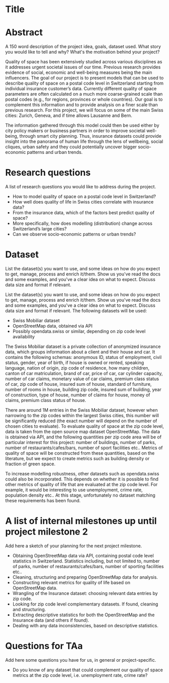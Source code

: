 # Title

# Abstract
A 150 word description of the project idea, goals, dataset used. What story you would like to tell and why? What's the motivation behind your project?

Quality of space has been extensively studied across various disciplines as it addresses urgent societal issues of our time. Previous research provides evidence of social, economic and well-being measures being the main influencers. The goal of our project is to present models that can be used to describe quality of space on a postal code level in Switzerland starting from individual insurance customer’s data. Currently different quality of space parameters are often calculated on a much more coarse-grained scale than postal codes (e.g., for regions, provinces or whole countries). Our goal is to complement this information and to provide analysis on a finer scale than previous research. For this project, we will focus on some of the main Swiss cities: Zurich, Geneva, and if time allows Lausanne and Bern. 

The information gathered through this model could then be used either by city policy makers or business partners in order to improve societal well-being, through smart city planning. Thus, insurance datasets could provide insight into the panorama of human life through the lens of wellbeing, social cliques, urban safety and they could potentially uncover bigger socio-economic patterns and urban trends.


# Research questions
A list of research questions you would like to address during the project. 

- How to model quality of space on a postal code level in Switzerland?
- How well does quality of life in Swiss cities correlate with insurance data?
- From the insurance data, which of the factors best predict quality of space?
- More specifically, how does modelling (distribution) change across Switzerland’s large cities?
- Can we observe socio-economic patterns or urban trends?


# Dataset
List the dataset(s) you want to use, and some ideas on how do you expect to get, manage, process and enrich it/them. Show us you've read the docs and some examples, and you've a clear idea on what to expect. Discuss data size and format if relevant.

List the dataset(s) you want to use, and some ideas on how do you expect to get, manage, process and enrich it/them. Show us you've read the docs and some examples, and you've a clear idea on what to expect. Discuss data size and format if relevant.
The following datasets will be used:

- Swiss Mobiliar dataset
- OpenStreetMap data, obtained via API
- Possibly opendata.swiss or similar, depending on zip code level availability

The Swiss Mobiliar dataset is a private collection of anonymized insurance data, which groups information about a client and their house and car. It contains the following schemas: anonymous ID, status of employment, civil status, gender, year of birth, if house is owned or rented, speaking language, nation of origin, zip code of residence, how many children, canton of car matriculation, brand of car, price of car, car cylinder capacity, number of car claims, monetary value of car claims, premium class status of car, zip code of house, insured sum of house, standard of furniture, number of rooms in house, building zip code, insured sum of building, year of construction, type of house, number of claims for house, money of claims, premium class status of house.

There are around 1M entries in the Swiss Mobiliar dataset, however when narrowing to the zip codes within the largest Swiss cities, this number will be significantly reduced (the exact number will depend on the number of chosen cities to evaluate).
To evaluate quality of space at the zip code level, data is taken from the open source map dataset OpenStreetMap. The data is obtained via API, and the following quantities per zip code area will be of particular interest for this project: number of buildings, number of parks, number of restaurants/cafes/bars, number of sport facilities etc.. Metrics of quality of space will be constructed from these quantities, based on the literature, but we expect to create metrics such as building density or fraction of green space.

To increase modelling robustness, other datasets such as opendata.swiss could also be incorporated. This depends on whether it is possible to find other metrics of quality of life that are evaluated at the zip code level. For example, it would be interesting to use unemployment, crime rate, population density etc.. At this stage, unfortunately no dataset matching these requirements has been found.


# A list of internal milestones up until project milestone 2
Add here a sketch of your planning for the next project milestone.

- Obtaining OpenStreetMap data via API, containing postal code level statistics in Switzerland. Statistics including, but not limited to, number of parks,  number of restaurants/cafes/bars, number of sporting facilities etc.. 
- Cleaning, structuring and preparing OpenStreetMap data for analysis.
- Constructing relevant metrics for quality of life based on OpenStreetMap data.
- Wrangling of the Insurance dataset: choosing relevant data entries by zip code.
- Looking for zip code level complementary datasets. If found, cleaning and structuring.
- Extracting descriptive statistics for both the OpenStreetMap and the Insurance data (and others if found).
- Dealing with any data inconsistencies, based on descriptive statistics.


# Questions for TAa
Add here some questions you have for us, in general or project-specific.

- Do you know of any dataset that could complement our quality of space metrics at the zip code level, i.e. unemployment rate, crime rate?
